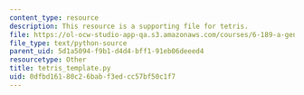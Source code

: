 ```yaml
---
content_type: resource
description: This resource is a supporting file for tetris.
file: https://ol-ocw-studio-app-qa.s3.amazonaws.com/courses/6-189-a-gentle-introduction-to-programming-using-python-january-iap-2011/0dfbd16180c26babf3edcc57bf50c1f7_tetris_template.py
file_type: text/python-source
parent_uid: 5d1a5094-f9b1-d4d4-bff1-91eb06deeed4
resourcetype: Other
title: tetris_template.py
uid: 0dfbd161-80c2-6bab-f3ed-cc57bf50c1f7
---
```

